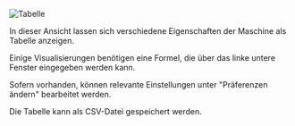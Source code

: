 ![Tabelle](../../screenshots/Visualisations/Formula%20Table.png)

In dieser Ansicht lassen sich verschiedene Eigenschaften der Maschine als Tabelle anzeigen.

Einige Visualisierungen benötigen eine Formel, die über das linke untere Fenster eingegeben werden kann.

Sofern vorhanden, können relevante Einstellungen unter "Präferenzen ändern" bearbeitet werden.

Die Tabelle kann als CSV-Datei gespeichert werden.
